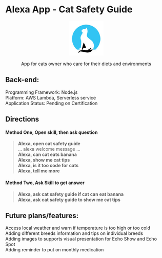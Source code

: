 
# Alexa App - Cat Safety Guide


<p align="center"> 
<img src="https://github.com/thamarnan/cat-safety-guide/blob/master/images/logocat_small.jpg?raw=true">  
  </p>

<p align="center"> 
App for cats owner who care for their diets and environments

  </p>
  

## Back-end:  
Programming Framework: Node.js  
Platform: AWS Lambda, Serverless service   
Application Status: Pending on Certification  


## Directions 
#### Method One, Open skill, then ask question  
> **Alexa, open cat safety guide**  
> ... alexa welcome message ...  
> **Alexa, can cat eats banana**  
> **Alexa, show me cat tips**  
> **Alexa, is it too code for cats**  
> **Alexa, tell me more**  
  
#### Method Two, Ask Skill to get answer  
> **Alexa, ask cat safety guide if cat can eat banana**  
> **Alexa, ask cat safety guide to show me cat tips**  



## Future plans/features:  
Access local weather and warn if temperature is too high or too cold  
Adding different breeds information and tips on individual breeds  
Adding images to supports visual presentation for Echo Show and Echo Spot  
Adding reminder to put on monthly medication  
